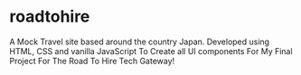 # roadtohire
A Mock Travel site based around the country Japan.  Developed using HTML, CSS and vanilla JavaScript To Create all UI components For My Final Project For The Road To Hire Tech Gateway!
